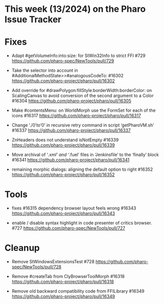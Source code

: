 # This week (13/2024) on the Pharo Issue Tracker

# Fixes

- Adapt #getVolumeInfo:into:size: for StWin32Info to strict FFI #729
	https://github.com/pharo-spec/NewTools/pull/729
	
- Take the selector into account in #AdditionalMethodState>>#analogousCodeTo: #16302
	https://github.com/pharo-project/pharo/pull/16302

- Add override for #drawPolygon:fillStyle:borderWidth:borderColor: on ScalingCanvas to avoid conversion of the second argument to a Color #16304
	https://github.com/pharo-project/pharo/pull/16305
	
- Make #contentsMenu: on WorldMorph use the FormSet for each of the icons #16317
	https://github.com/pharo-project/pharo/pull/16317
	
- Change ‘./$0’ to ‘$0’ in recursive retry command in script ‘getPharoVM.sh’ #16337
	https://github.com/pharo-project/pharo/pull/16337
	
- ZnHeaders does not understand isNotEmpty #16339
	https://github.com/pharo-project/pharo/pull/16339
	
- Move archival of ‘*.xml’ and ‘*.fuel’ files in ‘Jenkinsfile’ to the ‘finally’ block #16341
	https://github.com/pharo-project/pharo/pull/16341
	
- remaining morphic dialogs: aligning the default option to right #16352
	https://github.com/pharo-project/pharo/pull/16352


# Tools

- fixes #16315 dependency browser layout feels wrong #16343
	https://github.com/pharo-project/pharo/pull/16343
	
- enable / disable syntax highlight in code presenter of critics browser. #727
	https://github.com/pharo-spec/NewTools/pull/727
	
	
# Cleanup

- Remove StWindowsExtensionsTest #728
	https://github.com/pharo-spec/NewTools/pull/728
	
- Remove #createTab from ClyBrowserToolMorph #16318
	https://github.com/pharo-project/pharo/pull/16318
	
- Remove old backward compatibility code from FFILibrary #16349
	https://github.com/pharo-project/pharo/pull/16349
	
